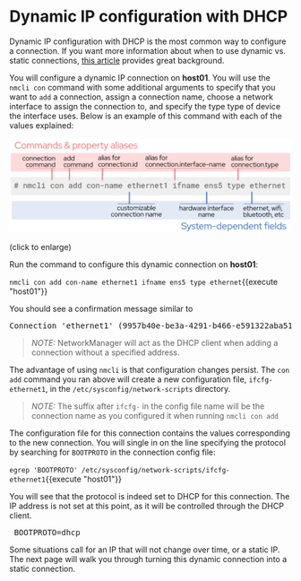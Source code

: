 # Dynamic IP configuration with DHCP

Dynamic IP configuration with DHCP is the most common way to configure a connection.
If you want more information about when to use dynamic vs.
static connections, [this article](https://www.redhat.com/sysadmin/static-dynamic-ip-1) provides great background.

You will configure a dynamic IP connection on **host01**. You will use the
`nmcli con` command with some additional arguments to specify that you want
to `add` a connection, assign a connection name, choose a network interface
to assign the connection to, and specify the type type of device the interface
uses. Below is an example of this command with each of the values explained:

![con add breakdown](./assets/conAddBreakdown.png)

(click to enlarge)

Run the command to configure this dynamic connection on **host01**:

`nmcli con add con-name ethernet1 ifname ens5 type ethernet`{{execute "host01"}}

You should see a confirmation message similar to

<pre class=file>
Connection 'ethernet1' (9957b40e-be3a-4291-b466-e591322aba51) successfully added.
</pre>

>_NOTE:_ NetworkManager will act as the DHCP client when adding a connection
without a specified address.

The advantage of using `nmcli` is that configuration changes persist. The
`con add` command you ran above will create a new configuration file,
`ifcfg-ethernet1`, in the `/etc/sysconfig/network-scripts` directory.

>_NOTE:_ The suffix after `ifcfg-` in the config file name will be the
connection name as you configured it when running `nmcli con add`

The configuration file for this connection contains the values corresponding
to the new connection. You will single in on the line specifying the
protocol by searching for `BOOTPROTO` in the connection config file:

`egrep 'BOOTPROTO' /etc/sysconfig/network-scripts/ifcfg-ethernet1`{{execute "host01"}}

You will see that the protocol is indeed set to DHCP for this connection.
The IP address is not set at this point, as it will be controlled
through the DHCP client.

<pre class=file> BOOTPROTO=dhcp </pre>

Some situations call for an IP that will not change over time, or a static IP.
The next page will walk you through turning this dynamic connection into a
static connection.
